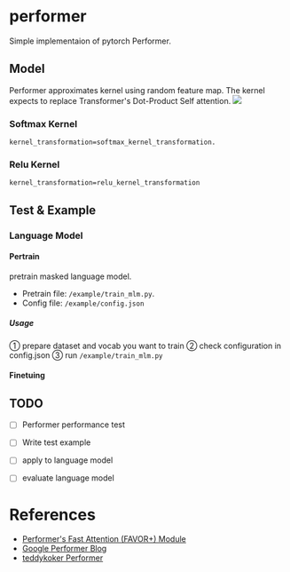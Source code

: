 # performer
Simple implementaion of pytorch Performer.
## Model
 Performer approximates kernel using random feature map. 
The kernel expects to replace Transformer's Dot-Product Self attention.
![](https://1.bp.blogspot.com/-pQ8s4X2qXjI/X5Ib6nLtxWI/AAAAAAAAGtI/C7dmMqV3Gu0NGYtmi5Gqjkr_Pqun5T2MwCLcBGAsYHQ/s1428/image10.jpg) 
### Softmax Kernel
`kernel_transformation=softmax_kernel_transformation.`
### Relu Kernel
`kernel_transformation=relu_kernel_transformation`
## Test &  Example
### Language Model
#### Pertrain
pretrain masked language model. 
- Pretrain file: `/example/train_mlm.py`.
- Config file: `/example/config.json`

##### Usage
① prepare dataset and vocab you want to train
② check configuration in config.json
③ run `/example/train_mlm.py`

#### Finetuing


## TODO
- [ ] Performer performance test
- [ ] Write test example
- [ ] apply to language model
- [ ] evaluate language model
 

 
# References
- [Performer's Fast Attention (FAVOR+) Module](https://github.com/google-research/google-research/tree/master/performer/fast_attention)
- [Google Performer Blog](https://ai.googleblog.com/2020/10/rethinking-attention-with-performers.html)
- [teddykoker Performer](https://github.com/teddykoker/performer/blob/main/performer.py)
